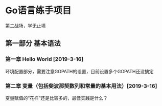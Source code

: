 # Go语言练手项目
第二战场，学无止境

## 第一部分 基本语法

### 第一章 Hello World [2019-3-16]

环境配置部分，需要注意GOPATH的设置，目前设置多个GOPATH还没搞定

### 第二章 变量（包括斐波那契数列和常量的基本用法）[2019-3-16]

变量赋值的“花样”还是比较多的，最佳实践是什么？
